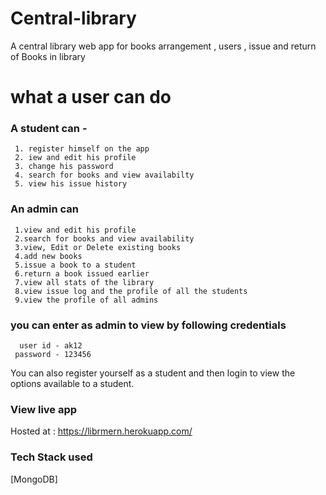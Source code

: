 # Central-library
A central library web app for books arrangement , users , issue and return of Books in library 

# what a user can do
### A student can -
     1. register himself on the app 
     2. iew and edit his profile 
     3. change his password  
     4. search for books and view availabilty  
     5. view his issue history
     
### An admin can
     1.view and edit his profile 
     2.search for books and view availability
     3.view, Edit or Delete existing books 
     4.add new books 
     5.issue a book to a student 
     6.return a book issued earlier 
     7.view all stats of the library 
     8.view issue log and the profile of all the students 
     9.view the profile of all admins
   
 ### you can enter as admin to view by following credentials
      user id - ak12
     password - 123456
     
  You can also register yourself as a student and then login to view the options available to a student.
 
 ### View live app
  Hosted at :  https://librmern.herokuapp.com/
 
 ### Tech Stack used
   [MongoDB]
